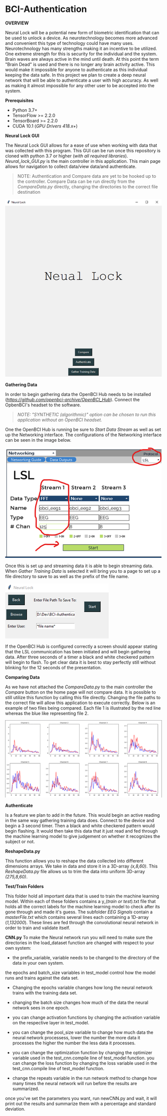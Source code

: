 # BCI-Authentication

**OVERVIEW**

Neural Lock will be a potential new form of biometric identification that can be used to unlock a device. As neurotechnology becomes more advanced and convenient this type of technology could have many uses. Neurotechnology has many strengths making it an incentive to be utilized. One extreme strength for this is security for the individual and the system. Brain waves are always active in the mind until death. At this point the term "Brain Dead" is used and there is no longer any brain activity active. This would make it impossible for anyone to authenticate as this individual keeping the data safe. In this project we plan to create a deep neural network that will be able to authenticate a user with high accuracy. As well as making it almost impossible for any other user to be accepted into the system.

**Prerequisites**

  - Python 3.7+
  - TensorFlow >= 2.2.0
  - TensorBoard >= 2.2.0
  - CUDA 10.1 (*GPU Drivers 418.x+*)

**Neural Lock GUI**

The Neural Lock GUI allows for a ease of use when working with data that was collected with this program. This GUI can be run once this repository is cloned with python 3.7 or higher (*with all required libraries*). *Neural_lock_GUI.py* is the main controller in this application. This main page allows for navigation to collect data/view data/and authenticate.
> NOTE: Authentication and Compare data are yet to be hooked up to the controller. Compare Data can be run directly from the *CompareData.py* directly, changing the directories to the correct file destination

![GUI](Images/NeuralLockGUIHomePage.png)

**Gathering Data**

In order to begin gathering data the OpenBCI Hub needs to be installed (*https://github.com/openbci-archive/OpenBCI_Hub*). Connect the OpbenBCI's headset to the software.
> *NOTE: "SYNTHETIC (algorithmic)" option can be chosen to run this application without an OpenBCI headset.*

One the OpenBCI Hub is running be sure to *Start Data Stream* as well as set up the Networking interface. The configurations of the Networking interface can be seen in the image below.

![](Images/LSLConfig.png)

Once this is set up and streaming data it is able to begin streaming data. When *Gather Training Data* is selected it will bring you to a page to set up a file directory to save to as well as the prefix of the file name.

![](Images/GatherDataPage.png)

If the OpenBCI Hub is configured correctly a screen should appear stating that the LSL communication has been initiated and will begin gathering data. After three seconds of a timer a black and white checkered pattern will begin to flash. To get clear data it is best to stay perfectly still without blinking for the 12 seconds of the presentation.

**Comparing Data**

As we have not attached the *CompareData.py* to the main controller the *Compare* button on the home page will not compare data. It is possible to still utilize this function by calling this file directly. Changing the file paths to the correct file will allow this application to execute correctly. Below is an example of two files being compared. Each file 1 is illustrated by the red line whereas the blue like representing file 2.

![](Images/CompareDataVisual.png)

**Authenticate**

Is a feature we plan to add in the future. This would begin an active reading in the same way gathering training data does. Connect to the device and begin a 3 second timer. Then a black and white checkered pattern would begin flashing. It would then take this data that it just read and fed through the machine learning model to give judgement on whether it recognizes the subject or not.

**ReshapeData.py**

This function allows you to reshape the data collected into different dimensions arrays. We take in data and store it in a 3D-array *(x,8,60)*. This *ReshapeData.py* file allows us to trim the data into uniform 3D-array *(275,8,60)*.

**Test/Train Folders**

This folder hold all important data that is used to train the machine learning model. Within each of these folders contains a y_(*train or test*).txt file that holds all the correct labels for the machine learning model to check after its gone through and made it's guess. The subfolder *EEG Signals* contain a *masterFile.txt* which contains several lines each containing a 1D-array (*1,132000*). These lines are fed through the convolutional neural network in order to train and validate itself.

**CNN.py**
To make the Neural network run you will need to make sure the directories in the load_dataset function are changed with respect to your own system:
  - the prefix_variable, variable needs to be changed to the directory of the data in your own system.

the epochs and batch_size variables in test_model control how the model runs and trains against the data set.
  - Changing the epochs variable changes how long the neural network trains with the training data set.
  - changing the batch size changes how much of the data the neural network sees in one epoch.

  - you can change activation functions by changing the activation variable on the respective layer in test_model.
  - you can change the pool_size variable to change how much data the neural network processess, lower the number the more data it processes the higher the number the less data it processes.
  - you can change the optimization function by changing the optimizer variable used in the test_cnn.compile line of test_model function.
you can change the loss function by changing the loss variable used in the test_cnn.compile line of test_model function.
  - change the repeats variable in the run network method to change how many times the neural network will run before the results are summarized.

once you've set the parameters you want, run newCNN.py and wait, it will print out the results and summarize them with a percentage and standard deviation.
